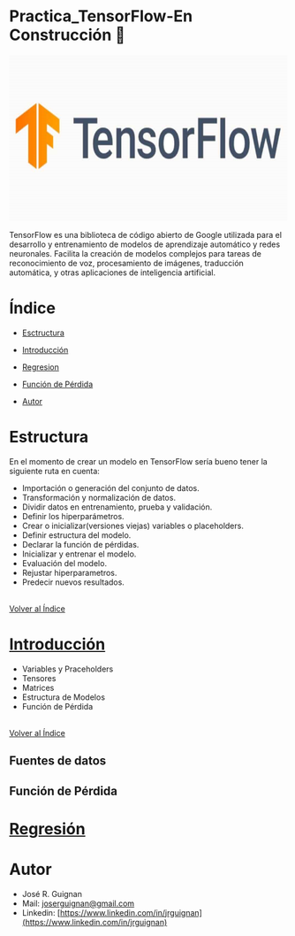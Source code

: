 # Practica_TensorFlow-En Construcción :construction:

<p align="center">
<img src="images/tensorflow.png"  height=300>
</p>

TensorFlow es una biblioteca de código abierto de Google utilizada para el desarrollo y entrenamiento de modelos de aprendizaje automático y redes neuronales. Facilita la creación de modelos complejos para tareas de reconocimiento de voz, procesamiento de imágenes, traducción automática, y otras aplicaciones de inteligencia artificial.

# Índice

* [Esctructura](#Estructura) 

* [Introducción](#Introducción) 

* [Regresion](#Regresion) 

* [Función de Pérdida](#Función-de-Pérdida) 



* [Autor](#Autor)



# Estructura 

En el momento de crear un modelo en TensorFlow sería bueno tener la siguiente ruta en cuenta:

- Importación o generación del conjunto de datos.
- Transformación y normalización de datos.
- Dividir datos en entrenamiento, prueba y validación.
- Definir los hiperparámetros.
- Crear o inicializar(versiones viejas) variables o placeholders.
- Definir estructura del modelo.
- Declarar la función de pérdidas.
- Inicializar y entrenar el modelo.
- Evaluación del modelo.
- Rejustar hiperparametros.
- Predecir nuevos resultados.

<br>[Volver al Índice](#Índice)


# [Introducción]()

- Variables y Praceholders
- Tensores
- Matrices
- Estructura de Modelos
- Función de Pérdida 

<br>[Volver al Índice](#Índice)

## Fuentes de datos

## Función de Pérdida

# [Regresión]()

# Autor

- José R. Guignan
- Mail: joserguignan@gmail.com
- Linkedin: [https://www.linkedin.com/in/jrguignan](https://www.linkedin.com/in/jrguignan)
